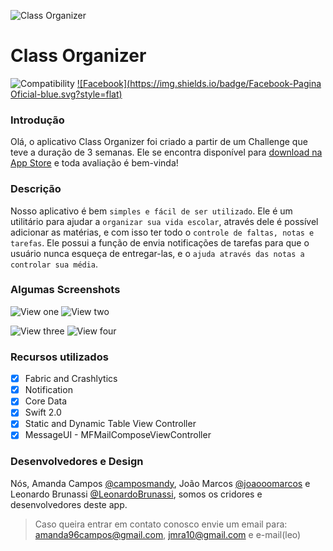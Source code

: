 
![Class Organizer](http://is3.mzstatic.com/image/thumb/Purple5/v4/89/06/b0/8906b0d2-a226-c517-3465-3e5cd43765e9/pr_source.png/100x100bb-85.jpg) 
# Class Organizer 

![Compatibility](https://img.shields.io/badge/Compatibility-iPhone%20%7C%20iPad%20%7C%20iPod%20Touch-lightgrey.svg)
[![Facebook](https://img.shields.io/badge/Facebook-Pagina Oficial-blue.svg?style=flat)](https://www.facebook.com/ClassOrganizerApp/)

### Introdução
Olá, o aplicativo Class Organizer foi criado a partir de um Challenge que teve a duração de 3 semanas. Ele se encontra disponível para [download na App Store](https://itunes.apple.com/us/app/24-s-wt-h-plyqzyh-hyhydh-smqry/id1008293525) e toda avaliação é bem-vinda!

### Descrição
Nosso aplicativo é bem `simples e fácil de ser utilizado`. Ele é um utilitário para ajudar a `organizar sua vida escolar`, através dele é possível adicionar as matérias, e com isso ter todo o `controle de faltas, notas e tarefas`. 
Ele possui a função de envia notificações de tarefas para que o usuário nunca esqueça de entregar-las, e o `ajuda através das notas a controlar sua média`.

### Algumas Screenshots 
![View one](http://a3.mzstatic.com/us/r30/Purple69/v4/62/27/84/62278487-11c3-5631-5fd6-80a821ed7243/screen322x572.jpeg)
![View two](http://a3.mzstatic.com/us/r30/Purple6/v4/50/02/d3/5002d330-6c3b-d0c0-d29f-25c7cfb6e57f/screen322x572.jpeg)

![View three](http://a4.mzstatic.com/us/r30/Purple6/v4/18/1d/01/181d01aa-fd49-a9ed-a9de-8e68d3b44c2c/screen322x572.jpeg)
![View four](http://a3.mzstatic.com/us/r30/Purple6/v4/89/e7/3e/89e73ee5-219e-494d-881c-46c7d3fa4920/screen322x572.jpeg)

### Recursos utilizados
- [x] Fabric and Crashlytics
- [x] Notification 
- [x] Core Data
- [x] Swift 2.0 
- [x] Static and Dynamic Table View Controller
- [x] MessageUI - MFMailComposeViewController

### Desenvolvedores e Design
Nós, Amanda Campos [@camposmandy](https://github.com/camposmandy), João Marcos [@joaooomarcos](https://github.com/joaooomarcos) e  Leonardo Brunassi [@LeonardoBrunassi](https://github.com/LeonardoBrunassi), somos os cridores e desenvolvedores deste app.
>Caso queira entrar em contato conosco envie um email para: 
>amanda96campos@gmail.com, jmra10@gmail.com e e-mail(leo)
